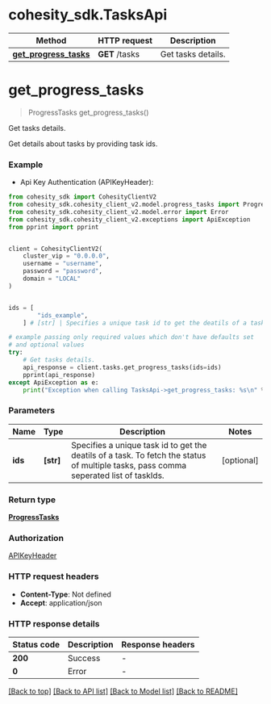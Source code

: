 # cohesity_sdk.TasksApi


Method | HTTP request | Description
------------- | ------------- | -------------
[**get_progress_tasks**](TasksApi.md#get_progress_tasks) | **GET** /tasks | Get tasks details.


# **get_progress_tasks**
> ProgressTasks get_progress_tasks()

Get tasks details.

Get details about tasks by providing task ids.

### Example

* Api Key Authentication (APIKeyHeader):
```python
from cohesity_sdk import CohesityClientV2
from cohesity_sdk.cohesity_client_v2.model.progress_tasks import ProgressTasks
from cohesity_sdk.cohesity_client_v2.model.error import Error
from cohesity_sdk.cohesity_client_v2.exceptions import ApiException
from pprint import pprint


client = CohesityClientV2(
	cluster_vip = "0.0.0.0",
	username = "username",
	password = "password",
	domain = "LOCAL"
)


ids = [
        "ids_example",
    ] # [str] | Specifies a unique task id to get the deatils of a task. To fetch the status of multiple tasks, pass comma seperated list of taskIds. (optional)

# example passing only required values which don't have defaults set
# and optional values
try:
	# Get tasks details.
	api_response = client.tasks.get_progress_tasks(ids=ids)
	pprint(api_response)
except ApiException as e:
	print("Exception when calling TasksApi->get_progress_tasks: %s\n" % e)
```


### Parameters

Name | Type | Description  | Notes
------------- | ------------- | ------------- | -------------
 **ids** | **[str]**| Specifies a unique task id to get the deatils of a task. To fetch the status of multiple tasks, pass comma seperated list of taskIds. | [optional]

### Return type

[**ProgressTasks**](ProgressTasks.md)

### Authorization

[APIKeyHeader](../README.md#APIKeyHeader)

### HTTP request headers

 - **Content-Type**: Not defined
 - **Accept**: application/json


### HTTP response details
| Status code | Description | Response headers |
|-------------|-------------|------------------|
**200** | Success |  -  |
**0** | Error |  -  |

[[Back to top]](#) [[Back to API list]](../README.md#documentation-for-api-endpoints) [[Back to Model list]](../README.md#documentation-for-models) [[Back to README]](../README.md)


